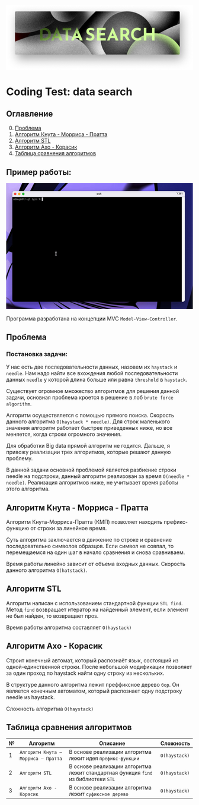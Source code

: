 ![](image/main_view.png)

# Coding Test: data search

## Оглавление
0. [Проблема](#Проблема)
1. [Алгоритм Кнута - Морриса - Пратта](#Алгоритм-Кнута---Морриса---Пратта)
2. [Алгоритм STL](#Алгоритм-STL)
3. [Алгоритм Ахо - Корасик](#Алгоритм-Ахо---Корасик)
3. [Таблица сравнения алгоритмов](#Таблица-сравнения-алгоритмов)

## Пример работы:
![](image/example_work.gif)

Программа разработана на концепции MVC `Model-View-Controller`.

## Проблема
### Постановка задачи:
У нас есть две последовательности данных, назовем их `haystack` и `needle`. Нам надо найти все вхождения любой последовательности данных `needle` у которой длина больше или равна `threshold` в `haystack`.

Существует огромное множество алгоритмов для решения данной задачи, основная проблема кроется в решение в лоб `brute force algorithm`.

Алгоритм осуществялется с помощью прямого поиска. Скорость данного алгоритма `O(haystack * needle)`. Для строк маленького значения алгоритм работает быстрее приведенных ниже, но все меняется, когда строки огромного значения.

Для обработки Big data прямой алгоритм не годится. Дальше, я привожу реализации трех алгоритмов, которые решают данную проблему.

В данной задани основной проблемой является разбиение строки needle на подстроки, данный алгоритм реализован за время `O(needle * needle)`. Реализация алгоритмов ниже, не учитывает время работы этого алгоритма.

## Алгоритм Кнута - Морриса - Пратта
Алгоритм Кнута-Морриса-Пратта (КМП) позволяет находить префикс-функцию от строки за линейное время.

Суть алгоритма заключается в движение по строке и сравнение последовательно символов образцов. Если символ не совпал, то перемещаемся на один шаг в начало сравнения и снова сравниваем.

Время работы линейно зависит от объема входных данных. Скорость данного алгоритма `O(hatstack)`.

## Алгоритм STL

Алгоритм написан с использованием стандартной функции `STL find`.
Метод `find` возвращает итератор на найденный элемент, если элемент не был найден, то возвращает npos.

Время работы алгоритма составляет `O(haystack)`

## Алгоритм Ахо - Корасик

Строит конечный автомат, который распознаёт язык, состоящий из одной-единственной строки. После небольшой модификации позволяет за один проход по haystack найти одну строку из нескольких.

В структуре данного алгоритма лежит преффиксное дерево `бор`. Он является конечным автоматом, который распознает одну подстроку needle из haystack.

Сложность алгоритма `O(haystack)`

## Таблица сравнения алгоритмов

| № | Алгоритм | Описание | Сложность |
| --- | -------- | ----------- | -------- |
| 1 | `Алгоритм Кнута — Морриса — Пратта` | В основе реализации алгоритма лежит идея `префикс-функции` | `O(haystack)` |
| 2 | `Алгоритм STL` | В основе реализации алгоритма лежит стандартная функция `find` из библиотеки `STL` | `O(haystack)` |
| 3 | `Алгоритм Ахо - Корасик` | В основе реализации алгоритма лежит `суфиксное дерево` | `O(haystack)` |


